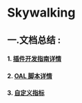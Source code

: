 # Skywalking

## 一.文档总结 : 

#### 1. [插件开发指南详情](https://github.com/apache/skywalking/blob/master/docs/en/guides/Java-Plugin-Development-Guide.md)

#### 2. [OAL 脚本详情](https://github.com/apache/skywalking/blob/master/docs/en/concepts-and-designs/oal.md)

#### 3. [自定义指标](https://github.com/apache/skywalking/blob/8.3.0/docs-hotfix/docs/en/setup/service-agent/java-agent/Application-toolkit-meter.md)